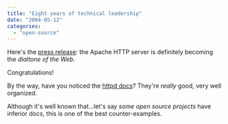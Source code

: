 ```yaml
---
title: "Eight years of technical leadership"
date: "2004-05-12"
categories: 
  - "open-source"
---
```


Here's the [press release](http://nagoya.apache.org/eyebrowse/ReadMsg?listName=announce@apache.org&msgNo=119): the Apache HTTP server is definitely becoming the _dialtone of the Web_.

Congratulations!

By the way, have you noticed the [httpd docs](http://httpd.apache.org/docs-2.0/)? They're _really_ good, very well organized.

Although it's well known that...let's say _some open source projects_ have inferior docs, this is one of the best counter-examples.
